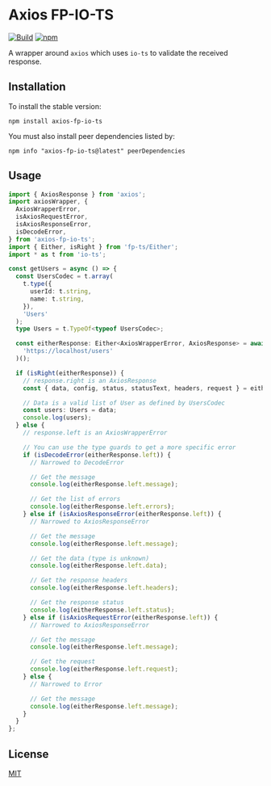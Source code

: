 # Axios FP-IO-TS

[![Build](https://github.com/xballoy/axios-fp-io-ts/actions/workflows/build.yml/badge.svg?branch=main)](https://github.com/xballoy/axios-fp-io-ts/actions/workflows/build.yml) [![npm](https://img.shields.io/npm/v/axios-fp-io-ts)](https://www.npmjs.com/package/axios-fp-io-ts)

A wrapper around `axios` which uses `io-ts` to validate the received response.

## Installation

To install the stable version:

```shell
npm install axios-fp-io-ts
```

You must also install peer dependencies listed by:

```shell
npm info "axios-fp-io-ts@latest" peerDependencies
```

## Usage

```typescript
import { AxiosResponse } from 'axios';
import axiosWrapper, {
  AxiosWrapperError,
  isAxiosRequestError,
  isAxiosResponseError,
  isDecodeError,
} from 'axios-fp-io-ts';
import { Either, isRight } from 'fp-ts/Either';
import * as t from 'io-ts';

const getUsers = async () => {
  const UsersCodec = t.array(
    t.type({
      userId: t.string,
      name: t.string,
    }),
    'Users'
  );
  type Users = t.TypeOf<typeof UsersCodec>;

  const eitherResponse: Either<AxiosWrapperError, AxiosResponse> = await axiosWrapper.get(UsersCodec)(
    'https://localhost/users'
  )();

  if (isRight(eitherResponse)) {
    // response.right is an AxiosResponse
    const { data, config, status, statusText, headers, request } = eitherResponse.right;

    // Data is a valid list of User as defined by UsersCodec
    const users: Users = data;
    console.log(users);
  } else {
    // response.left is an AxiosWrapperError

    // You can use the type guards to get a more specific error
    if (isDecodeError(eitherResponse.left)) {
      // Narrowed to DecodeError

      // Get the message
      console.log(eitherResponse.left.message);

      // Get the list of errors
      console.log(eitherResponse.left.errors);
    } else if (isAxiosResponseError(eitherResponse.left)) {
      // Narrowed to AxiosResponseError

      // Get the message
      console.log(eitherResponse.left.message);

      // Get the data (type is unknown)
      console.log(eitherResponse.left.data);

      // Get the response headers
      console.log(eitherResponse.left.headers);

      // Get the response status
      console.log(eitherResponse.left.status);
    } else if (isAxiosRequestError(eitherResponse.left)) {
      // Narrowed to AxiosResponseError

      // Get the message
      console.log(eitherResponse.left.message);

      // Get the request
      console.log(eitherResponse.left.request);
    } else {
      // Narrowed to Error

      // Get the message
      console.log(eitherResponse.left.message);
    }
  }
};
```

## License

[MIT](./LICENSE.md)
